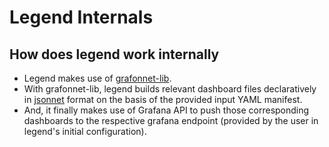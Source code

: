 # Legend Internals

## How does legend work internally

* Legend makes use of [grafonnet-lib](https://github.com/grafana/grafonnet-lib).
* With grafonnet-lib, legend builds relevant dashboard files declaratively in [jsonnet](https://jsonnet.org/) format on the basis of the provided input YAML manifest.
* And, it finally makes use of Grafana API to push those corresponding dashboards to the respective grafana endpoint (provided by the user in legend's initial configuration).
